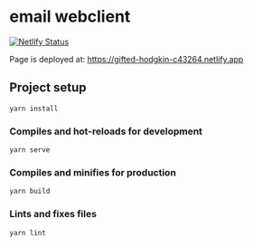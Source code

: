 # email webclient

[![Netlify Status](https://api.netlify.com/api/v1/badges/dfab78c3-1d5a-4026-948c-3cee3939d4ff/deploy-status)](https://app.netlify.com/sites/gifted-hodgkin-c43264/deploys)

Page is deployed at: https://gifted-hodgkin-c43264.netlify.app

## Project setup

```
yarn install
```

### Compiles and hot-reloads for development

```
yarn serve
```

### Compiles and minifies for production

```
yarn build
```

### Lints and fixes files

```
yarn lint
```
